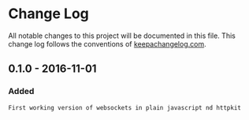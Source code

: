 # Change Log
All notable changes to this project will be documented in this file. This change log follows the conventions of [keepachangelog.com](http://keepachangelog.com/).

## 0.1.0 - 2016-11-01
### Added
    First working version of websockets in plain javascript nd httpkit
